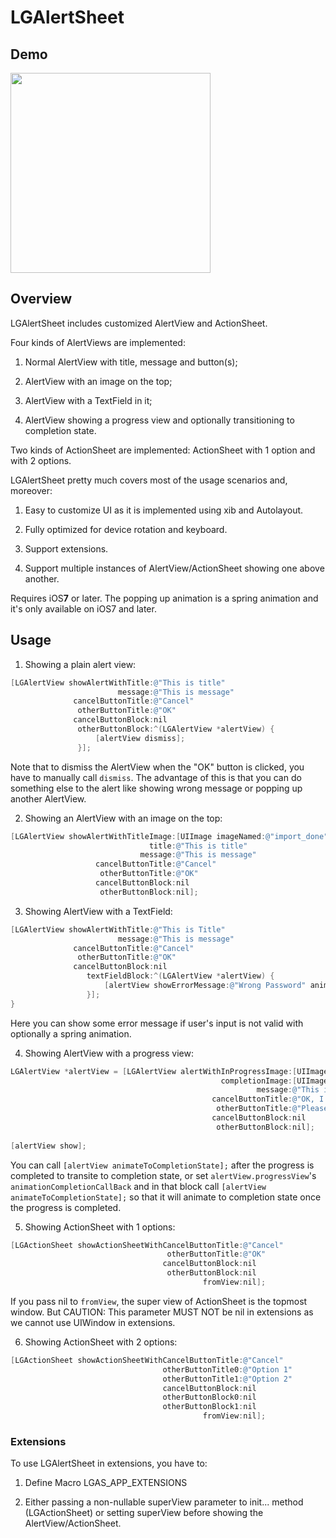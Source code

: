 # LGAlertSheet
## Demo
<img src="https://cloud.githubusercontent.com/assets/3366713/9427558/ccb5e920-49b6-11e5-90c8-4d5cd2cb5974.gif" width=320 />

## Overview
LGAlertSheet includes customized AlertView and ActionSheet.

Four kinds of AlertViews are implemented:

1. Normal AlertView with title, message and button(s);

2. AlertView with an image on the top;

3. AlertView with a TextField in it;

4. AlertView showing a progress view and optionally transitioning to completion state.

Two kinds of ActionSheet are implemented: ActionSheet with 1 option and with 2 options.

LGAlertSheet pretty much covers most of the usage scenarios and, moreover:

1. Easy to customize UI as it is implemented using xib and Autolayout.

2. Fully optimized for device rotation and keyboard.

3. Support extensions.

4. Support multiple instances of AlertView/ActionSheet showing one above another.

Requires iOS**7** or later. The popping up animation is a spring animation and it's only available on iOS7 and later.

## Usage

1. Showing a plain alert view:

  ```objective-c
  [LGAlertView showAlertWithTitle:@"This is title"
                          message:@"This is message"
                cancelButtonTitle:@"Cancel"
                 otherButtonTitle:@"OK"
                cancelButtonBlock:nil
                 otherButtonBlock:^(LGAlertView *alertView) {
                     [alertView dismiss];
                 }];
  ```
  Note that to dismiss the AlertView when the "OK" button is clicked, you have to manually call `dismiss`. The advantage of this is that you can do something else to the alert like showing wrong message or popping up another AlertView.
  
2. Showing an AlertView with an image on the top:
  
  ```objective-c
  [LGAlertView showAlertWithTitleImage:[UIImage imageNamed:@"import_done"]
                                 title:@"This is title"
                               message:@"This is message"
                     cancelButtonTitle:@"Cancel"
                      otherButtonTitle:@"OK"
                     cancelButtonBlock:nil
                      otherButtonBlock:nil];
  ```
3. Showing AlertView with a TextField:
  
  ```objective-c
  [LGAlertView showAlertWithTitle:@"This is Title"
                          message:@"This is message"
                cancelButtonTitle:@"Cancel"
                 otherButtonTitle:@"OK"
                cancelButtonBlock:nil
                   textFieldBlock:^(LGAlertView *alertView) {
                       [alertView showErrorMessage:@"Wrong Password" animated:YES];
                   }];
  }
  ```
  Here you can show some error message if user's input is not valid with optionally a spring animation.
  
4. Showing AlertView with a progress view:
  
  ```objective-c
  LGAlertView *alertView = [LGAlertView alertWithInProgressImage:[UIImage imageNamed:@"import_in_progress"]
                                                 completionImage:[UIImage imageNamed:@"import_done"]
                                                         message:@"This is a long long long long long long message"
                                               cancelButtonTitle:@"OK, I know"
                                                otherButtonTitle:@"Please don't"
                                               cancelButtonBlock:nil
                                                otherButtonBlock:nil];
      
  [alertView show];
  ```
  You can call `[alertView animateToCompletionState];` after the progress is completed to transite to completion state, or set `alertView.progressView`'s `animationCompletionCallBack` and in that block call `[alertView animateToCompletionState];` so that it will animate to completion state once the progress is completed.
  
5. Showing ActionSheet with 1 options:
  
  ```objective-c
  [LGActionSheet showActionSheetWithCancelButtonTitle:@"Cancel"
                                     otherButtonTitle:@"OK"
                                    cancelButtonBlock:nil
                                     otherButtonBlock:nil
                                             fromView:nil];
  ```
  If you pass nil to `fromView`, the super view of ActionSheet is the topmost window. But CAUTION: This parameter MUST NOT be nil in extensions as we cannot use UIWindow in extensions.
  
6. Showing ActionSheet with 2 options:
  
  ```objective-c
  [LGActionSheet showActionSheetWithCancelButtonTitle:@"Cancel"
                                    otherButtonTitle0:@"Option 1"
                                    otherButtonTitle1:@"Option 2"
                                    cancelButtonBlock:nil
                                    otherButtonBlock0:nil
                                    otherButtonBlock1:nil
                                             fromView:nil];
  ```
  
### Extensions
To use LGAlertSheet in extensions, you have to: 

1. Define Macro LGAS_APP_EXTENSIONS

2. Either passing a non-nullable superView parameter to init... method (LGActionSheet) or setting superView before showing the AlertView/ActionSheet.

